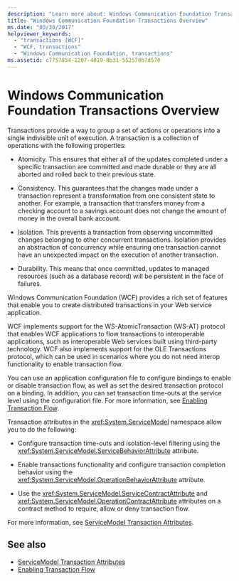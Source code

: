```yaml
---
description: "Learn more about: Windows Communication Foundation Transactions Overview"
title: "Windows Communication Foundation Transactions Overview"
ms.date: "03/30/2017"
helpviewer_keywords: 
  - "transactions [WCF]"
  - "WCF, transactions"
  - "Windows Communication Foundation, transactions"
ms.assetid: c7757854-1207-4019-8b31-552578b7d570
---
```

# Windows Communication Foundation Transactions Overview

Transactions provide a way to group a set of actions or operations into a single indivisible unit of execution. A transaction is a collection of operations with the following properties:  
  
- Atomicity. This ensures that either all of the updates completed under a specific transaction are committed and made durable or they are all aborted and rolled back to their previous state.  
  
- Consistency. This guarantees that the changes made under a transaction represent a transformation from one consistent state to another. For example, a transaction that transfers money from a checking account to a savings account does not change the amount of money in the overall bank account.  
  
- Isolation. This prevents a transaction from observing uncommitted changes belonging to other concurrent transactions. Isolation provides an abstraction of concurrency while ensuring one transaction cannot have an unexpected impact on the execution of another transaction.  
  
- Durability. This means that once committed, updates to managed resources (such as a database record) will be persistent in the face of failures.  
  
 Windows Communication Foundation (WCF) provides a rich set of features that enable you to create distributed transactions in your Web service application.  
  
 WCF implements support for the WS-AtomicTransaction (WS-AT) protocol that enables WCF applications to flow transactions to interoperable applications, such as interoperable Web services built using third-party technology. WCF also implements support for the OLE Transactions protocol, which can be used in scenarios where you do not need interop functionality to enable transaction flow.  
  
 You can use an application configuration file to configure bindings to enable or disable transaction flow, as well as set the desired transaction protocol on a binding. In addition, you can set transaction time-outs at the service level using the configuration file. For more information, see [Enabling Transaction Flow](enabling-transaction-flow.md).  
  
 Transaction attributes in the <xref:System.ServiceModel> namespace allow you to do the following:  
  
- Configure transaction time-outs and isolation-level filtering using the <xref:System.ServiceModel.ServiceBehaviorAttribute> attribute.  
  
- Enable transactions functionality and configure transaction completion behavior using the <xref:System.ServiceModel.OperationBehaviorAttribute> attribute.  
  
- Use the <xref:System.ServiceModel.ServiceContractAttribute> and <xref:System.ServiceModel.OperationContractAttribute> attributes on a contract method to require, allow or deny transaction flow.  
  
 For more information, see [ServiceModel Transaction Attributes](servicemodel-transaction-attributes.md).  
  
## See also

- [ServiceModel Transaction Attributes](servicemodel-transaction-attributes.md)
- [Enabling Transaction Flow](enabling-transaction-flow.md)
